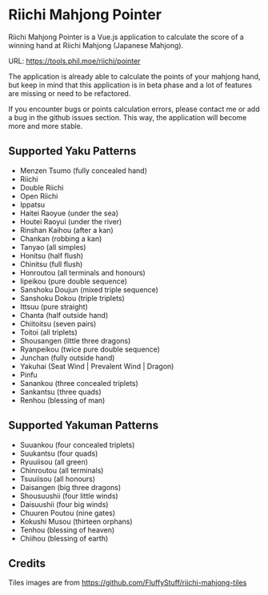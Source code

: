 Riichi Mahjong Pointer
======================

Riichi Mahjong Pointer is a Vue.js application to calculate the score of a winning hand at Riichi Mahjong (Japanese Mahjong).

URL: https://tools.phil.moe/riichi/pointer

The application is already able to calculate the points of your mahjong hand, but keep in mind that this application is in beta phase and a lot of features are missing or need to be refactored.

If you encounter bugs or points calculation errors, please contact me or add a bug in the github issues section. This way, the application will become more and more stable.

## Supported Yaku Patterns
* Menzen Tsumo (fully concealed hand)
* Riichi
* Double Riichi
* Open Riichi
* Ippatsu
* Haitei Raoyue (under the sea)
* Houtei Raoyui (under the river)
* Rinshan Kaihou (after a kan)
* Chankan (robbing a kan)
* Tanyao (all simples)
* Honitsu (half flush)
* Chinitsu (full flush)
* Honroutou (all terminals and honours)
* Iipeikou (pure double sequence)
* Sanshoku Doujun (mixed triple sequence)
* Sanshoku Dokou (triple triplets)
* Ittsuu (pure straight)
* Chanta (half outside hand)
* Chiitoitsu (seven pairs)
* Toitoi (all triplets)
* Shousangen (little three dragons)
* Ryanpeikou (twice pure double sequence)
* Junchan (fully outside hand)
* Yakuhai (Seat Wind | Prevalent Wind | Dragon)
* Pinfu
* Sanankou (three concealed triplets)
* Sankantsu (three quads)
* Renhou (blessing of man)

## Supported Yakuman Patterns
* Suuankou (four concealed triplets)
* Suukantsu (four quads)
* Ryuuiisou (all green)
* Chinroutou (all terminals)
* Tsuuiisou (all honours)
* Daisangen (big three dragons)
* Shousuushii (four little winds)
* Daisuushii (four big winds)
* Chuuren Poutou (nine gates)
* Kokushi Musou (thirteen orphans)
* Tenhou (blessing of heaven)
* Chiihou (blessing of earth)

## Credits

Tiles images are from https://github.com/FluffyStuff/riichi-mahjong-tiles
